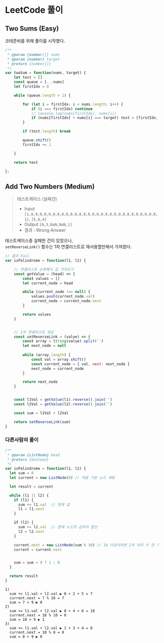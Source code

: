 # LeetCode 풀이

## Two Sums (Easy)

코테준비를 위해 풀이를 시작했다.

``` js
/**
 * @param {number[]} nums
 * @param {number} target
 * @return {number[]}
 */
var twoSum = function(nums, target) {
	let test = []
	const queue = [...nums]
	let firstIdx = 0

	while (queue.length > 1) {

		for (let i = firstIdx; i < nums.length; i++) {
			if (i === firstIdx) continue
			// console.log(nums[firstIdx], nums[i])
			if (nums[firstIdx] + nums[i] === target) test = [firstIdx, i]
		}

		if (test.length) break

		queue.shift()
		firstIdx += 1

	}

	return test

};
```

## Add Two Numbers (Medium)

> 테스트케이스 (실패건)
> * Input `[1,0,0,0,0,0,0,0,0,0,0,0,0,0,0,0,0,0,0,0,0,0,0,0,0,0,0,0,0,0,1]`, `[5,6,4]`
> * Output `[0,3,NaN,NaN,1]`
> * 결과 : Wrong Answer

테스트케이스중 실패한 건이 있었으나, \
`setReverseLink()` 함수는 1차 연결리스트로 재사용할만해서 가져왔다.

``` js
// 결과 Fail
var isPalindrome = function(l1, l2) {

	// 연결리스트 순회해서 값 가져오기
	const getValue = (head) => {
		const values = []
		let current_node = head

		while (current_node !== null) {
			values.push(current_node.val)
			current_node = current_node.next
		}

		return values
	}


	// 1차 연결리스트 생성
	const setReverseLink = (value) => {
		const array = String(value).split('')
		let next_node = null
		
		while (array.length) {
			const val = array.shift()
			const current_node = { val, next: next_node }
			next_node = current_node
		}

		return next_node
	} 


	const l1Val = getValue(l1).reverse().join('')
	const l2Val = getValue(l2).reverse().join('')

	const sum = l1Val + l2Val

	return setReverseLink(sum)
}
```


### 다른사람의 풀이

``` js
/**
 * @param {ListNode} head
 * @return {boolean}
 */
var isPalindrome = function(l1, l2) {
  let sum = 0
  let current = new ListNode(0) // 처음 기본 노드 세팅

  let result = current

  while (l1 || l2) {
    if (l1) {
      sum += l1.val  // 현재 값
      l1 = l1.next
    }

    if (l2) {
      sum += l2.val  // 현재 노드의 값끼리 합산
      l2 = l2.next
    }

    current.next = new ListNode(sum % 10) // 10 이상이라면 1의 자리 수 만 가져옴
    current = current.next


    sum = sum > 9 ? 1 : 0
  }

  return result
}
```

``` 
1)
  sum += l1.val + l2.val ▶ 0 + 2 + 5 = 7
  current.next = 7 % 10 = 7
  sum = 7 > 9 ▶ 0
2)
  sum += l1.val + l2.val ▶ 0 + 4 + 6 = 10
  current.next = 10 % 10 = 0
  sum = 10 > 9 ▶ 1
3)
  sum += l1.val + l2.val ▶ 1 + 3 + 4 = 8
  current.next = 10 % 8 = 8
  sum = 8 > 9 ▶ 0
```